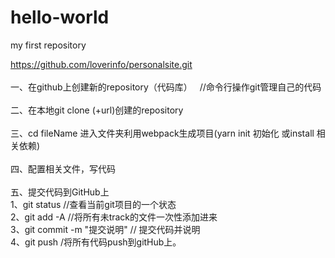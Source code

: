 # hello-world
my first repository



https://github.com/loverinfo/personalsite.git
<br><br>
一、在github上创建新的repository（代码库）  
//命令行操作git管理自己的代码
<br><br>
二、在本地git clone (+url)创建的repository
<br><br>
三、cd fileName  进入文件夹利用webpack生成项目(yarn init 初始化 或install 相关依赖)
<br><br>
四、配置相关文件，写代码
<br><br>
五、提交代码到GitHub上
<br>
1、git status  //查看当前git项目的一个状态
<br>
2、git add -A //将所有未track的文件一次性添加进来
<br>
3、git commit -m "提交说明" // 提交代码并说明
<br>
4、git push /将所有代码push到gitHub上。
<br>
